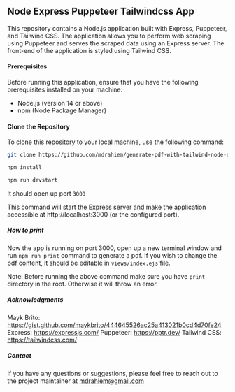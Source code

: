 ## Node Express Puppeteer Tailwindcss App

This repository contains a Node.js application built with Express, Puppeteer, and Tailwind CSS. The application allows you to perform web scraping using Puppeteer and serves the scraped data using an Express server. The front-end of the application is styled using Tailwind CSS.

#### Prerequisites

Before running this application, ensure that you have the following prerequisites installed on your machine:

- Node.js (version 14 or above)
- npm (Node Package Manager)

#### Clone the Repository

To clone this repository to your local machine, use the following command:

```bash
git clone https://github.com/mdrahiem/generate-pdf-with-tailwind-node-ejs.git

npm install

npm run devstart
```

It should open up port `3000`

This command will start the Express server and make the application accessible at http://localhost:3000 (or the configured port).

##### How to print

Now the app is running on port 3000, open up a new terminal window and run `npm run print` command to generate a pdf. If you wish to change the pdf content, it should be editable in `views/index.ejs` file.

Note: Before running the above command make sure you have `print` directory in the root. Otherwise it will throw an error.

##### Acknowledgments

Mayk Brito: https://gist.github.com/maykbrito/444645526ac25a413021b0cd4d70fe24
Express: https://expressjs.com/
Puppeteer: https://pptr.dev/
Tailwind CSS: https://tailwindcss.com/

##### Contact

If you have any questions or suggestions, please feel free to reach out to the project maintainer at mdrahiem@gmail.com
